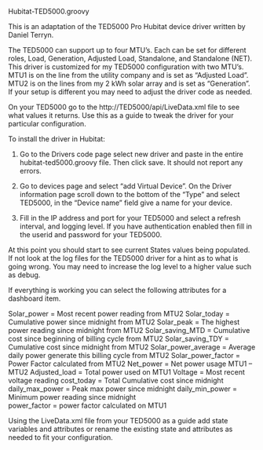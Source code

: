 Hubitat-TED5000.groovy

This is an adaptation of the TED5000 Pro Hubitat  device driver written by Daniel Terryn.  

The TED5000 can support up to four MTU’s.  Each can be set for different roles, Load, Generation, Adjusted Load, Standalone, and Standalone (NET).  This driver is customized for my TED5000 configuration with two MTU’s.  MTU1 is on the  line from the utility company and is set as “Adjusted Load”.  MTU2 is on the lines from my 2 kWh solar array and is set as “Generation”.   If your setup is different you may need to adjust the driver code as needed.

On your TED5000 go to the http://TED5000/api/LiveData.xml file to see what values it returns.  Use this as a guide to tweak the driver for your particular configuration. 


To install the driver in Hubitat: 
1. Go to the Drivers code page select new driver and paste in the entire hubitat-ted5000.groovy file. Then click save.  It should not report any errors.

2.  Go to devices page and select “add Virtual Device”.  On the Driver information page scroll down to the bottom of the “Type”  and select TED5000, in the “Device name” field  give a name for your device.

3.  Fill in the IP address and port for your TED5000 and select a refresh interval, and logging level.  If you have authentication enabled then fill in the userid and password for your TED5000.

At this point you should start to see current States values being populated.  If not look at the log files for the TED5000 driver for a hint as to what is going wrong.   You may need to increase the log level to a higher value such as debug.

If everything is working you can select the following attributes for a dashboard item.
 
Solar_power	 	= 	Most recent power reading from MTU2
Solar_today 		=	Cumulative power since midnight from  MTU2
Solar_peak		=	The highest power reading since midnight from MTU2
Solar_saving_MTD	=	Cumulative cost since beginning of billing cycle from MTU2 Solar_saving_TDY	=	Cumulative cost since midnight from MTU2
Solar_power_average	=	Average daily power generate this billing cycle from MTU2
Solar_power_factor	=	Power Factor calculated from MTU2
Net_power		=	Net power usage MTU1 – MTU2 
Adjusted_load		=	Total power used on MTU1 
Voltage		=	Most recent voltage reading
cost_today		=	Total Cumulative cost since midnight
daily_max_power	=	Peak max power since midnight
daily_min_power	=	Minimum power reading since midnight	
power_factor		=	power factor calculated on MTU1

Using the LiveData.xml file from your TED5000 as a guide add state variables and attributes or  rename the existing state and attributes as needed to fit your configuration.
